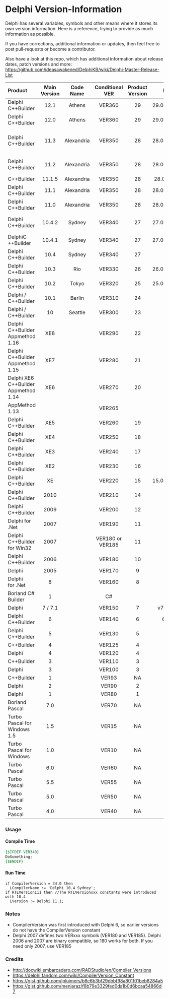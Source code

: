 # Delphi Version-Information

Delphi has several variables, symbols and other means where it stores its own version information. Here is a reference, trying to provide as much information as possible. 

If you have corrections, additional information or updates, then feel free to post pull-requests or become a contributor.

Also have a look at this repo, which has additional information about release dates, patch versions and more:
https://github.com/ideasawakened/DelphiKB/wiki/Delphi-Master-Release-List

| Product                                      | Main  Version | Code Name | Conditional VER  | Product Version | Build No. | Package Version | CompilerVersion | RTLVersion<br />RTLVersionxxx | Project Version | HKCU/HKLM Registry Path |
| :------------------------------------------- | :--------------: | :-------------: | :-------------: | :-------------: | :-------------: | :--------------------------------------------- | :--------------------------------------------: | :--------------------------------------------: | ---------------------------------------------- | :--------------------------------------------: |
| Delphi<br />C++Builder | 12.1 | Athens | VER360 | 29 | 29.0.51961.7529 | 290 | 36.0 | 36.0 | 20.1 | \Software\Embarcadero\BDS\23.0 |
| Delphi<br />C++Builder | 12.0 | Athens | VER360 | 29 | 29.0.50491.5718 | 290 | 36.0 | 36.0 | 20.1 | \Software\Embarcadero\BDS\23.0 |
| Delphi<br />C++Builder | 11.3 | Alexandria | VER350 | 28 | 28.0.47991.2819 | 280 | 35.0 | 35.0<br />RTLVersion111<br/> RTLVersion112<br/> RTLVersion113 | 19.5 | \Software\Embarcadero\BDS\22.0 |
| Delphi<br />C++Builder | 11.2 | Alexandria | VER350 | 28 | 28.0.46141.0937 | 280 | 35.0 | 35.0<br />RTLVersion111<br/> RTLVersion112 | 19.5 | \Software\Embarcadero\BDS\22.0 |
| C++Builder | 11.1.5 | Alexandria | VER350 | 28 | 28.0.45591.253 | 280 | 35.0 |  | 19.4 | \Software\Embarcadero\BDS\22.0 |
| Delphi<br />C++Builder | 11.1 | Alexandria | VER350 | 28 | 28.0.44500.8973 | 280 | 35.0 | 35.0<br />RTLVersion111 | 19.4 | \Software\Embarcadero\BDS\22.0 |
| Delphi<br />C++Builder | 11.0 | Alexandria | VER350 | 28 | 28.0.42600.6491 | 280 | 35.0 | 35.0 | 19.3 | \Software\Embarcadero\BDS\22.0 |
| Delphi<br />C++Builder | 10.4.2 | Sydney | VER340 | 27 | 27.0.40680.4203 | 270 | 34.0 | 34.0<br />RTLVersion1041<br />RTLVersion1042 | 19.2 | \Software\Embarcadero\BDS\21.0 |
| DelphiC<br />++Builder | 10.4.1 | Sydney | VER340 | 27 | 27.0.38860.1461 | 270 | 34.0 | 34.0<br />RTLVersion1041 | 19.1 | \Software\Embarcadero\BDS\21.0 |
| Delphi<br />C++Builder |      10.4      |      Sydney      |      VER340      |       27        |              |       270       |      34.0       |             |  19.0           | \Software\Embarcadero\BDS\21.0 |
| Delphi<br />C++Builder |      10.3      |      Rio      |      VER330      |       26        | 26.0.36039.7899 |       260       |      33.0       |  33.0       |  18.8           | \Software\Embarcadero\BDS\20.0 |
| Delphi<br />C++Builder |      10.2      |      Tokyo      |      VER320      |       25        | 25.0.31059.3231 |       250       |      32.0       |  32.0       |  18.4           | \Software\Embarcadero\BDS\19.0 |
| Delphi / C++Builder |      10.1      |      Berlin      |      VER310      |       24        |              |       240       |      31.0       |  | 18.1 | \Software\Embarcadero\BDS\18.0 |
| Delphi / C++Builder |      10      |      Seattle      |      VER300      |       23        |              |       230       |      30.0       |  | 18.0 | \Software\Embarcadero\BDS\17.0 |
| Delphi<br />C++Builder<br />Appmethod 1.16 |      XE8      |            |      VER290      |       22        |              |       220       |      29.0       |  | 17.0;17.1;17.2 | \Software\Embarcadero\BDS\16.0 |
| Delphi<br />C++Builder<br />Appmethod 1.15 |      XE7      |            |      VER280      |       21        |              |       210       |      28.0       |  | 16.0;16.1 | \Software\Embarcadero\BDS\15.0 |
| Delphi XE6<br />C++Builder<br />Appmethod 1.14 |      XE6      |            |      VER270      |       20        |              |       200       |      27.0       |  | 15.4 | \Software\Embarcadero\BDS\14.0 |
| AppMethod 1.13                               |            |            |      VER265      |                |                |                |      26.5       |  | 15.1;15.2;15.3 | \Software\Embarcadero\BDS\13.0 |
| Delphi<br />C++Builder            |      XE5      |            |      VER260      |       19        |              |       190       |      26.0       |    |  15.0;15.1  | \Software\Embarcadero\BDS\12.0 |
| Delphi<br />C++Builder            |      XE4      |            |      VER250      |       18        |              |       180       |      25.0       |    |  14.6  | \Software\Embarcadero\BDS\11.0 |
| Delphi<br />C++Builder            |      XE3      |            |      VER240      |       17        |              |       170       |      24.0       |    |  14.3;14.4  | \Software\Embarcadero\BDS\10.0 |
| Delphi<br />C++Builder            |      XE2      |            |      VER230      |       16        |              |       160       |      23.0       |    |  13.4  | \Software\Embarcadero\BDS\9.0 |
| Delphi<br />C++Builder              |      XE      |            |      VER220      |       15        | 15.0.3953.35171 |       150       |      22.0       |    |  12.2;12.3  | \Software\Embarcadero\BDS\8.0 |
| Delphi<br />C++Builder          |      2010      |            |      VER210      |       14        |              |       140       |      21.0       |    |  12.0  | \Software\CodeGear\BDS\7.0 |
| Delphi<br />C++Builder          |      2009      |            |      VER200      |       12        |              |       120       |      20.0       |    |  11.1;12.0  | \Software\CodeGear\BDS\6.0 |
| Delphi for .Net                        |      2007      |            |      VER190      |       11        |              |       110       |      19.0       |      |      |  |
| Delphi<br />C++Builder<br />for Win32 | 2007 |  | VER180 or VER185 |       11        |              |       110       |      18.5       |      |      | \Software\Borland\BDS\5.0 |
| Delphi<br />C++Builder          |      2006      |            |      VER180      |       10        |              |       100       |      18.0       |       |       | \Software\Borland\BDS\4.0 |
| Delphi                                  |      2005      |            |      VER170      |        9        |               |       90        |      17.0       |       |       | \Software\Borland\BDS\3.0 |
| Delphi<br />for .Net                      |      8      |            |      VER160      |        8        |               |       80        |      16.0       |  | 80 | \Software\Borland\BDS\2.0 |
| Borland C# Builder | 1 |  | C# |  |  |  | C# |  |  | \Software\Borland\BDS\1.0 |
| Delphi                           |      7 / 7.1      |            |      VER150      |        7        |  v7.0 build 8.1 |       70        |      15.0       |      |      | \SOFTWARE\Borland\Delphi\7.0 |
| Delphi<br />C++Builder                |      6      |            |      VER140      |        6        |  6.0.6.163  |       60        |      14.0       |      |      |  |
| Delphi<br />C++Builder                |      5      |            |      VER130      |        5        |  5.0.5.62  |       NA        |       NA        |      |      | \Software\Borland\Delphi\5.0 |
| C++Builder                                 |      4      |            |      VER125      |        4        |               |       NA        |       NA        |      |      |  |
| Delphi                                     |      4      |            |      VER120      |        4        |  4.0.5.37  |       NA        |       NA        |      |      | \Software\Borland\Delphi\4.0 |
| C++Builder                                 |      3      |            |      VER110      |        3        |               |       NA        |       NA        |      |      |  |
| Delphi                                         |      3      |            |      VER100      |        3        |  3.0.5.53  |       NA        |       NA        |      |      |  |
| C++Builder                               |      1      |             |      VER93       |       NA        |               |       NA        |       NA        |      |      |  |
| Delphi                                     |      2      |             |      VER90       |        2        |               |       NA        |       NA        |      |      |  |
| Delphi                                     |      1      |             |      VER80       |        1        |               |       NA        |       NA        |      |      |  |
| Borland Pascal                           |      7.0      |             |      VER70       |       NA        |               |       NA        |       NA        |      |      |  |
| Turbo Pascal for Windows 1.5                 |      1.5      |             |      VER15       |       NA        |               |       NA        |       NA        |      |      |  |
| Turbo Pascal for Windows                 |      1.0      |             |      VER10       |       NA        |               |       NA        |       NA        |      |      |  |
| Turbo Pascal                             |      6.0      |             |      VER60       |       NA        |               |       NA        |       NA        |      |      |  |
| Turbo Pascal                             |      5.5      |             |      VER55       |       NA        |               |       NA        |       NA        |      |      |  |
| Turbo Pascal                             |      5.0      |             |      VER50       |       NA        |               |       NA        |       NA        |      |      |  |
| Turbo Pascal                             |      4.0      |             |      VER40       |       NA        |               |       NA        |       NA        |      |      |  |

### Usage

#### Compile Time

```pascal
{$IFDEF VER340}
DoSomething;
{$ENDIF}
```

#### Run Time

```
if CompilerVersion = 34.0 then
  LCompilerName := 'Delphi 10.4 Sydney';
if RTLVersion111 then //The RTLVersionxxx constants were introduced with 10.4 
  LVersion := Delphi 11.1;  
```

### Notes

- CompilerVersion was first introduced with Delphi 6, so earlier versions do not have the CompilerVersion constant
- Delphi 2007 defines two VERxxx symbols (VER180 and VER185). Delphi 2006 and 2007 are binary compatible, so 180 works for both. If you need only 2007, use VER185

### Credits

- http://docwiki.embarcadero.com/RADStudio/en/Compiler_Versions
- https://delphi.fandom.com/wiki/CompilerVersion_Constant
- https://gist.github.com/jpluimers/b8c6b3bf29dbbf98a801f01beb8284a5
- https://gist.github.com/menjaraz/f8b79e3329fed0da1b0d6bcaa54866d7
